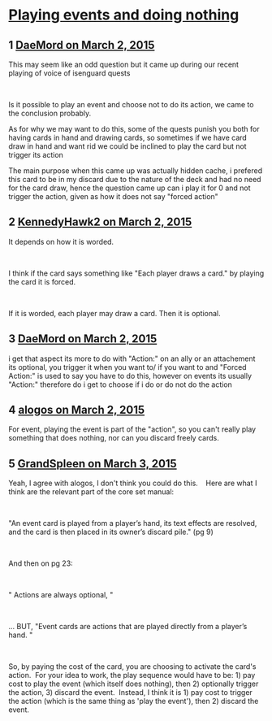 # [Playing events and doing nothing](https://community.fantasyflightgames.com/topic/136574-playing-events-and-doing-nothing/)

## 1 [DaeMord on March 2, 2015](https://community.fantasyflightgames.com/topic/136574-playing-events-and-doing-nothing/?do=findComment&comment=1472267)

This may seem like an odd question but it came up during our recent playing of voice of isenguard quests

 

Is it possible to play an event and choose not to do its action, we came to the conclusion probably.

As for why we may want to do this, some of the quests punish you both for having cards in hand and drawing cards, so sometimes if we have card draw in hand and want rid we could be inclined to play the card but not trigger its action

The main purpose when this came up was actually hidden cache, i prefered this card to be in my discard due to the nature of the deck and had no need for the card draw, hence the question came up can i play it for 0 and not trigger the action, given as how it does not say "forced action"

## 2 [KennedyHawk2 on March 2, 2015](https://community.fantasyflightgames.com/topic/136574-playing-events-and-doing-nothing/?do=findComment&comment=1472283)

It depends on how it is worded.

 

I think if the card says something like "Each player draws a card." by playing the card it is forced.

 

If it is worded, each player may draw a card. Then it is optional.

## 3 [DaeMord on March 2, 2015](https://community.fantasyflightgames.com/topic/136574-playing-events-and-doing-nothing/?do=findComment&comment=1472289)

i get that aspect its more to do with "Action:" on an ally or an attachement its optional, you trigger it when you want to/ if you want to and "Forced Action:" is used to say you have to do this, however on events its usually "Action:" therefore do i get to choose if i do or do not do the action

## 4 [alogos on March 2, 2015](https://community.fantasyflightgames.com/topic/136574-playing-events-and-doing-nothing/?do=findComment&comment=1472334)

For event, playing the event is part of the "action", so you can't really play something that does nothing, nor can you discard freely cards.

## 5 [GrandSpleen on March 3, 2015](https://community.fantasyflightgames.com/topic/136574-playing-events-and-doing-nothing/?do=findComment&comment=1472651)

Yeah, I agree with alogos, I don't think you could do this.    Here are what I think are the relevant part of the core set manual:

 

"An event card is played from a player’s hand, its text effects are resolved, and the card is then placed in its owner’s discard pile." (pg 9)

 

And then on pg 23:

 

" Actions are always optional, "

 

... BUT, "Event cards are actions that are played directly from a player’s hand. "  

 

So, by paying the cost of the card, you are choosing to activate the card's action.  For your idea to work, the play sequence would have to be: 1) pay cost to play the event (which itself does nothing), then 2) optionally trigger the action, 3) discard the event.  Instead, I think it is 1) pay cost to trigger the action (which is the same thing as 'play the event'), then 2) discard the event.

